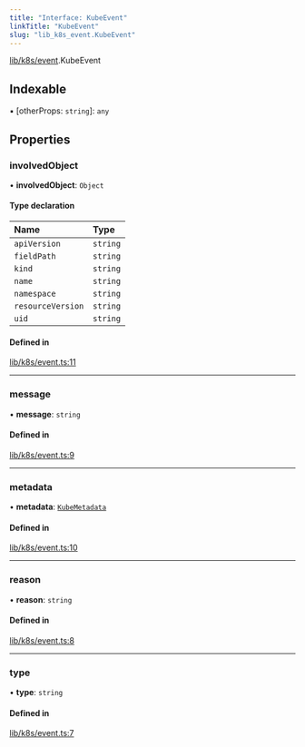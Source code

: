 ```yaml
---
title: "Interface: KubeEvent"
linkTitle: "KubeEvent"
slug: "lib_k8s_event.KubeEvent"
---
```


[lib/k8s/event](../modules/lib_k8s_event.md).KubeEvent

## Indexable

▪ [otherProps: `string`]: `any`

## Properties

### involvedObject

• **involvedObject**: `Object`

#### Type declaration

| Name | Type |
| :------ | :------ |
| `apiVersion` | `string` |
| `fieldPath` | `string` |
| `kind` | `string` |
| `name` | `string` |
| `namespace` | `string` |
| `resourceVersion` | `string` |
| `uid` | `string` |

#### Defined in

[lib/k8s/event.ts:11](https://github.com/kinvolk/headlamp/blob/16fcc2a7/frontend/src/lib/k8s/event.ts#L11)

___

### message

• **message**: `string`

#### Defined in

[lib/k8s/event.ts:9](https://github.com/kinvolk/headlamp/blob/16fcc2a7/frontend/src/lib/k8s/event.ts#L9)

___

### metadata

• **metadata**: [`KubeMetadata`](lib_k8s_cluster.KubeMetadata.md)

#### Defined in

[lib/k8s/event.ts:10](https://github.com/kinvolk/headlamp/blob/16fcc2a7/frontend/src/lib/k8s/event.ts#L10)

___

### reason

• **reason**: `string`

#### Defined in

[lib/k8s/event.ts:8](https://github.com/kinvolk/headlamp/blob/16fcc2a7/frontend/src/lib/k8s/event.ts#L8)

___

### type

• **type**: `string`

#### Defined in

[lib/k8s/event.ts:7](https://github.com/kinvolk/headlamp/blob/16fcc2a7/frontend/src/lib/k8s/event.ts#L7)
